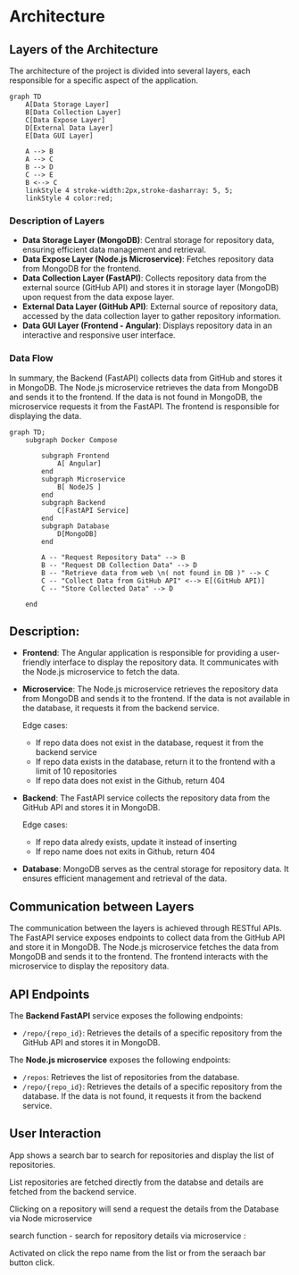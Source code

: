 
# Architecture

## Layers of the Architecture

The architecture of the project is divided into several layers, each responsible for a specific aspect of the application.


```mermaid
graph TD
    A[Data Storage Layer]
    B[Data Collection Layer]
    C[Data Expose Layer]
    D[External Data Layer]
    E[Data GUI Layer]

    A --> B
    A --> C
    B --> D
    C --> E
    B <--> C
    linkStyle 4 stroke-width:2px,stroke-dasharray: 5, 5;
    linkStyle 4 color:red;
```

### Description of Layers

- **Data Storage Layer (MongoDB)**: Central storage for repository data, ensuring efficient data management and retrieval.
- **Data Expose Layer (Node.js Microservice)**: Fetches repository data from MongoDB for the frontend.
- **Data Collection Layer (FastAPI)**: Collects repository data from the external source (GitHub API) and stores it in storage layer (MongoDB) upon request from the data expose layer.
- **External Data Layer (GitHub API)**: External source of repository data, accessed by the data collection layer to gather repository information.
- **Data GUI Layer (Frontend - Angular)**: Displays repository data in an interactive and responsive user interface.

### Data Flow

In summary, the Backend (FastAPI) collects data from GitHub and stores it in MongoDB. The Node.js microservice retrieves the data from MongoDB and sends it to the frontend. If the data is not found in MongoDB, the microservice requests it from the FastAPI. The frontend is responsible for displaying the data.

```mermaid
graph TD;
    subgraph Docker Compose

        subgraph Frontend 
            A[ Angular]
        end
        subgraph Microservice
            B[ NodeJS ]
        end
        subgraph Backend 
            C[FastAPI Service]
        end
        subgraph Database
            D[MongoDB]
        end

        A -- "Request Repository Data" --> B
        B -- "Request DB Collection Data" --> D
        B -- "Retrieve data from web \n( not found in DB )" --> C
        C -- "Collect Data from GitHub API" <--> E[(GitHub API)]
        C -- "Store Collected Data" --> D

    end
```

## Description:

- **Frontend**: The Angular application is responsible for providing a user-friendly interface to display the repository data. It communicates with the Node.js microservice to fetch the data.

- **Microservice**: The Node.js microservice retrieves the repository data from MongoDB and sends it to the frontend. If the data is not available in the database, it requests it from the backend service.

    Edge cases:
    - If repo data does not exist in the database, request it from the backend service
    - If repo data exists in the database, return it to the frontend with a limit of 10 repositories
    - If repo data does not exist in the Github, return 404

- **Backend**: The FastAPI service collects the repository data from the GitHub API and stores it in MongoDB. 

    Edge cases: 
    - If repo data alredy exists, update it instead of inserting
    - If repo name does not exits in Github, return 404

- **Database**: MongoDB serves as the central storage for repository data. It ensures efficient management and retrieval of the data.

## Communication between Layers

The communication between the layers is achieved through RESTful APIs. The FastAPI service exposes endpoints to collect data from the GitHub API and store it in MongoDB. The Node.js microservice fetches the data from MongoDB and sends it to the frontend. The frontend interacts with the microservice to display the repository data.

## API Endpoints

The **Backend FastAPI** service exposes the following endpoints:
- `/repo/{repo_id}`: Retrieves the details of a specific repository from the GitHub API and stores it in MongoDB.

The **Node.js microservice** exposes the following endpoints:

- `/repos`: Retrieves the list of repositories from the database.
- `/repo/{repo_id}`: Retrieves the details of a specific repository from the database. If the data is not found, it requests it from the backend service.


## User Interaction

App shows a search bar to search for repositories and display the list of repositories.

List repositories are fetched directly from the databse and details are fetched from the backend service.

Clicking on a repository will send a request the details from the Database via Node microservice 


search function - search for repository details via microservice :

Activated on click the repo name from the list or from the seraach bar button click. 